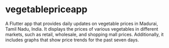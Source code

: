 # vegetablepriceapp
A Flutter app that provides daily updates on vegetable prices in Madurai, Tamil Nadu, India. It displays the prices of various vegetables in different markets, such as retail, wholesale, and shopping mall prices. Additionally, it includes graphs that show price trends for the past seven days.
